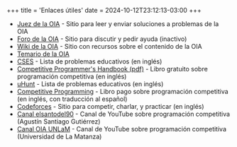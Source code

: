 +++
title = 'Enlaces útiles'
date = 2024-10-12T23:12:13-03:00
+++

- [Juez de la OIA](https://juez.oia.unsam.edu.ar/) - Sitio para leer y enviar soluciones a problemas de la OIA
- [Foro de la OIA](https://foro.oia.unsam.edu.ar/) - Sitio para discutir y pedir ayuda (inactivo)
- [Wiki de la OIA](https://wiki.oia.unsam.edu.ar/) - Sitio con recursos sobre el contenido de la OIA
- [Temario de la OIA](http://www.oia.unsam.edu.ar/wp-content/uploads/2020/02/temario-orientativo-oia.pdf)
- [CSES](https://cses.fi/problemset/) - Lista de problemas educativos (en inglés)
- [Competitive Programmer's Handbook (pdf)](https://cses.fi/book.pdf) - Libro gratuito sobre programación competitiva (en inglés)
- [uHunt](https://uhunt.onlinejudge.org/id/339) - Lista de problemas educativos (en inglés)
- [Competitive Programming](https://cpbook.net/) - Libro pago sobre programación competitiva (en inglés, con traducción al español)
- [Codeforces](https://codeforces.com/) - Sitio para competir, charlar, y practicar (en inglés)
- [Canal elsantodel90](https://www.youtube.com/c/Agust%C3%ADnSantiagoGuti%C3%A9rrezelsantodel90) - Canal de YouTube sobre programación competitiva (Agustín Santiago Gutiérrez)
- [Canal OIA UNLaM](https://www.youtube.com/c/OIAUNLaM) - Canal de YouTube sobre programación competitiva (Universidad de La Matanza)
